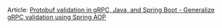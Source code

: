 Article: [Protobuf validation in gRPC, Java, and Spring Boot - Generalize gRPC validation using Spring AOP](https://itnext.io/protobuf-validation-in-grpc-java-and-spring-boot-bce526c8edab)
